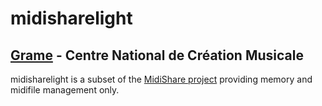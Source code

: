 # midisharelight

[Grame](http://www.grame.fr) - Centre National de Création Musicale
----------------------------------------------------------------------

midisharelight is a subset of the [MidiShare project](https://github.com/grame-cncm/midishare) providing memory and midifile management only.





